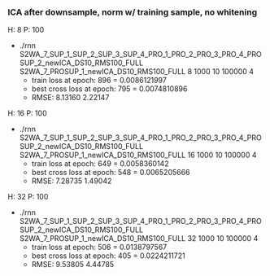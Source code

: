 ### ICA after downsample, norm w/ training sample, no whitening

H: 8 P: 100
* ./rnn S2WA_7_SUP_1_SUP_2_SUP_3_SUP_4_PRO_1_PRO_2_PRO_3_PRO_4_PROSUP_2_newICA_DS10_RMS100_FULL S2WA_7_PROSUP_1_newICA_DS10_RMS100_FULL 8 1000 10 100000 4
  * train loss at epoch:        896 = 0.0086121997 
  * best cross loss at epoch:        795 = 0.0074810896 
  * RMSE:  8.13160	 2.22147	

H: 16 P: 100
* ./rnn S2WA_7_SUP_1_SUP_2_SUP_3_SUP_4_PRO_1_PRO_2_PRO_3_PRO_4_PROSUP_2_newICA_DS10_RMS100_FULL S2WA_7_PROSUP_1_newICA_DS10_RMS100_FULL 16 1000 10 100000 4
  * train loss at epoch:        649 = 0.0058360142 
  * best cross loss at epoch:        548 = 0.0065205666 
  * RMSE:  7.28735	 1.49042	

H: 32 P: 100
* ./rnn S2WA_7_SUP_1_SUP_2_SUP_3_SUP_4_PRO_1_PRO_2_PRO_3_PRO_4_PROSUP_2_newICA_DS10_RMS100_FULL S2WA_7_PROSUP_1_newICA_DS10_RMS100_FULL 32 1000 10 100000 4
  * train loss at epoch:        506 = 0.0138797567 
  * best cross loss at epoch:        405 = 0.0224211721 
  * RMSE:  9.53805	 4.44785	
